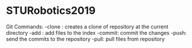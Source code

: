 # STURobotics2019

Git Commands:
-clone : creates a clone of repository at the current directory
-add : add files to the index
-commit: commit the changes
-push: send the commits to the repository
-pull: pull files from repository